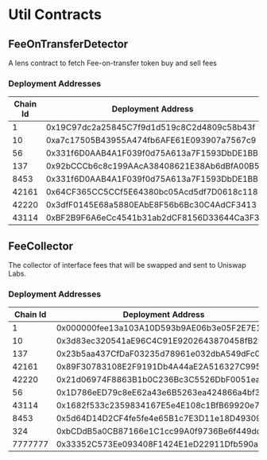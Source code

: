 # Util Contracts


## FeeOnTransferDetector
A lens contract to fetch Fee-on-transfer token buy and sell fees

### Deployment Addresses
| Chain Id | Deployment Address                         | V2 Factory                                 |
|----------|--------------------------------------------|--------------------------------------------|
| 1        | 0x19C97dc2a25845C7f9d1d519c8C2d4809c58b43f | 0x5C69bEe701ef814a2B6a3EDD4B1652CB9cc5aA6f |
| 10       | 0xa7c17505B43955A474fb6AFE61E093907a7567c9 | 0x0c3c1c532F1e39EdF36BE9Fe0bE1410313E074Bf |
| 56       | 0x331f6D0AAB4A1F039f0d75A613a7F1593DbDE1BB | 0x8909Dc15e40173Ff4699343b6eB8132c65e18eC6 |
| 137      | 0x92bCCCb6c8c199AAcA38408621E38Ab6dBfA00B5 | 0x9e5A52f57b3038F1B8EeE45F28b3C1967e22799C |
| 8453     | 0x331f6D0AAB4A1F039f0d75A613a7F1593DbDE1BB | 0x8909Dc15e40173Ff4699343b6eB8132c65e18eC6 |
| 42161    | 0x64CF365CC5CCf5E64380bc05Acd5df7D0618c118 | 0xf1D7CC64Fb4452F05c498126312eBE29f30Fbcf9 |
| 42220    | 0x3dfF0145E68a5880EAbE8F56b6Bc30C4AdCF3413 | 0x79a530c8e2fA8748B7B40dd3629C0520c2cCf03f |
| 43114    | 0xBF2B9F6A6eCc4541b31ab2dCF8156D33644Ca3F3 | 0x5C346464d33F90bABaf70dB6388507CC889C1070 |

## FeeCollector
The collector of interface fees that will be swapped and sent to Uniswap Labs.

### Deployment Addresses
| Chain Id | Deployment Address                             | UniversalRouter Address                      | Permit2 Address                               | Fee Token Address                               |
|----------|------------------------------------------------|----------------------------------------------|-----------------------------------------------|-------------------------------------------------|
| 1        | 0x000000fee13a103A10D593b9AE06b3e05F2E7E1c | 0x3fC91A3afd70395Cd496C647d5a6CC9D4B2b7FAD   | 0x000000000022d473030f116ddee9f6b43ac78ba3    | 0xA0b86991c6218b36c1d19D4a2e9Eb0cE3606eB48      |
| 10       | 0x3d83ec320541aE96C4C91E9202643870458fB290 | 0xCb1355ff08Ab38bBCE60111F1bb2B784bE25D7e8   | 0x000000000022d473030f116ddee9f6b43ac78ba3    | 0x0b2c639c533813f4aa9d7837caf62653d097ff85      |
| 137      | 0x23b5aa437CfDaF03235d78961e032dbA549dFc06 | 0xec7BE89e9d109e7e3Fec59c222CF297125FEFda2   | 0x000000000022d473030f116ddee9f6b43ac78ba3    | 0x3c499c542cEF5E3811e1192ce70d8cC03d5c3359      |
| 42161    | 0x89F30783108E2F9191Db4A44aE2A516327C99575 | 0x5E325eDA8064b456f4781070C0738d849c824258   | 0x000000000022d473030f116ddee9f6b43ac78ba3    | 0xaf88d065e77c8cc2239327c5edb3a432268e5831      |
| 42220    | 0x21d06974F8863B1b0C236Bc3C5526DbF0051eaB5 | 0x643770E279d5D0733F21d6DC03A8efbABf3255B4   | 0x000000000022d473030f116ddee9f6b43ac78ba3    | 0xcebA9300f2b948710d2653dD7B07f33A8B32118C      |
| 56       | 0x1D786eED79c8eE62a43e6B5263ea424866a4bf34 | 0x4Dae2f939ACf50408e13d58534Ff8c2776d45265   | 0x000000000022d473030f116ddee9f6b43ac78ba3    | 0x8ac76a51cc950d9822d68b83fe1ad97b32cd580d      |
| 43114    | 0x1682f533c2359834167E5e4E108c1BfB69920e78 | 0x4Dae2f939ACf50408e13d58534Ff8c2776d45265   | 0x000000000022d473030f116ddee9f6b43ac78ba3    | 0xB97EF9Ef8734C71904D8002F8b6Bc66Dd9c48a6E      |
| 8453     | 0x5d64D14D2CF4fe5fe4e65B1c7E3D11e18D493091 | 0x3fC91A3afd70395Cd496C647d5a6CC9D4B2b7FAD   | 0x000000000022d473030f116ddee9f6b43ac78ba3    | 0x833589fcd6edb6e08f4c7c32d4f71b54bda02913      |
| 324      | 0xbCDdB5a0CB87166e1C1cc99A0f9736Be6f449dd8 | 0x28731BCC616B5f51dD52CF2e4dF0E78dD1136C06   | 0x0000000000225e31D15943971F47aD3022F714Fa    | 0x1d17CBcF0D6D143135aE902365D2E5e2A16538D4      |
| 7777777  | 0x33352C573Ee093408F1424E1eD22911Dfb590a43 | 0x2986d9721A49838ab4297b695858aF7F17f38014   | 0x000000000022d473030f116ddee9f6b43ac78ba3    | 0xCccCCccc7021b32EBb4e8C08314bD62F7c653EC4      |

